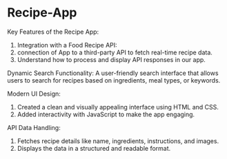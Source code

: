 # Recipe-App

Key Features of the Recipe App:
1. Integration with a Food Recipe API:
2. connection of App to a third-party API to fetch real-time recipe data.
3. Understand how to process and display API responses in our app.

Dynamic Search Functionality:
A user-friendly search interface that allows users to search for recipes based on ingredients, meal types, or keywords.

Modern UI Design:
1. Created a clean and visually appealing interface using HTML and CSS.
2. Added interactivity with JavaScript to make the app engaging.

API Data Handling:
1. Fetches recipe details like name, ingredients, instructions, and images.
2. Displays the data in a structured and readable format.
